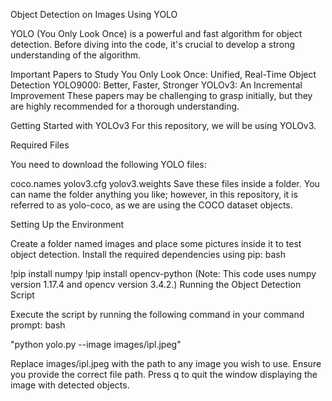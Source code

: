 Object Detection on Images Using YOLO

YOLO (You Only Look Once) is a powerful and fast algorithm for object detection. Before diving into the code, it's crucial to develop a strong understanding of the algorithm.

Important Papers to Study
You Only Look Once: Unified, Real-Time Object Detection
YOLO9000: Better, Faster, Stronger
YOLOv3: An Incremental Improvement
These papers may be challenging to grasp initially, but they are highly recommended for a thorough understanding.

Getting Started with YOLOv3
For this repository, we will be using YOLOv3.

Required Files

You need to download the following YOLO files:

coco.names
yolov3.cfg
yolov3.weights
Save these files inside a folder. You can name the folder anything you like; however, in this repository, it is referred to as yolo-coco, as we are using the COCO dataset objects.

Setting Up the Environment

Create a folder named images and place some pictures inside it to test object detection.
Install the required dependencies using pip:
bash

!pip install numpy
!pip install opencv-python
(Note: This code uses numpy version 1.17.4 and opencv version 3.4.2.)
Running the Object Detection Script

Execute the script by running the following command in your command prompt:
bash

"python yolo.py --image images/ipl.jpeg"

Replace images/ipl.jpeg with the path to any image you wish to use. Ensure you provide the correct file path.
Press q to quit the window displaying the image with detected objects.
